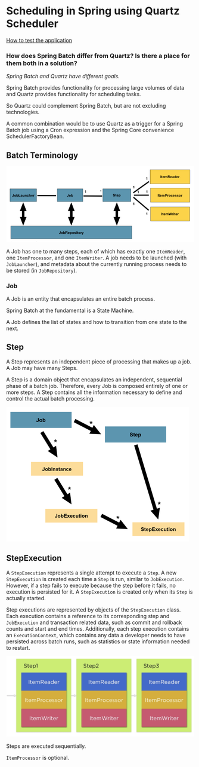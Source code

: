# Scheduling in Spring using Quartz Scheduler

[How to test the application](./HELP.md "How to test the application")

### How does Spring Batch differ from Quartz? Is there a place for them both in a solution?
_Spring Batch and Quartz have different goals._

Spring Batch provides functionality for processing large volumes of data and Quartz provides functionality for scheduling tasks.

So Quartz could complement Spring Batch, but are not excluding technologies.

A common combination would be to use Quartz as a trigger for a Spring Batch job using a Cron expression and the Spring Core convenience SchedulerFactoryBean.

## Batch Terminology
![Batch Stereotypes](./images/batch-stereotypes.png "Batch Stereotypes")

A Job has one to many steps, each of which has exactly one `ItemReader`, one `ItemProcessor`, and one `ItemWriter`.
A job needs to be launched (with `JobLauncher`), and metadata about the currently running process needs to be stored (in `JobRepository`).

### Job
A Job is an entity that encapsulates an entire batch process.

Spring Batch at the fundamental is a State Machine.

A Job defines the list of states and how to transition from one state to the next.

## Step
A Step represents an independent piece of processing that makes up a job.
A Job may have many Steps.

A Step is a domain object that encapsulates an independent, sequential phase of a batch job.
Therefore, every Job is composed entirely of one or more steps.
A Step contains all the information necessary to define and control the actual batch processing.

![Job Hierarchy With Steps](./images/job-hierarchy-with-steps.png "Job Hierarchy With Steps")

## StepExecution
A `StepExecution` represents a single attempt to execute a `Step`.
A new `StepExecution` is created each time a `Step` is run, similar to `JobExecution`. However, if a step fails to execute because the step before it fails, no execution is persisted for it.
A `StepExecution` is created only when its `Step` is actually started.

Step executions are represented by objects of the `StepExecution` class.
Each execution contains a reference to its corresponding step and `JobExecution` and transaction related data, such as commit and rollback counts and start and end times.
Additionally, each step execution contains an `ExecutionContext`, which contains any data a developer needs to have persisted across batch runs, such as statistics or state information needed to restart.

![Job steps](./images/job-steps.png "Job steps")

Steps are executed sequentially.

`ItemProcessor` is optional.